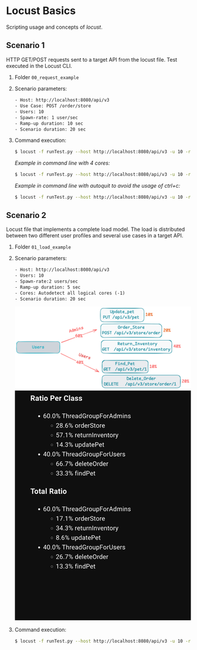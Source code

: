 # Locust Basics
Scripting usage and concepts of *locust*.
## Scenario 1
HTTP GET/POST requests sent to a target API from the locust file. Test executed in the Locust CLI.
1. Folder `00_request_example`
2. Scenario parameters:
   ```text
   - Host: http://localhost:8080/api/v3
   - Use Case: POST /order/store
   - Users: 10
   - Spawn-rate: 1 user/sec
   - Ramp-up duration: 10 sec
   - Scenario duration: 20 sec
   ```
3. Command execution:
    ```bash
    $ locust -f runTest.py --host http://localhost:8080/api/v3 -u 10 -r 1 -t 20 --headless
   ```
   *Example in command line with 4 cores:*
  
   ```bash
   $ locust -f runTest.py --host http://localhost:8080/api/v3 -u 10 -r 2 -t 20 --processes 4
   ```
   
   *Example in command line with autoquit to avoid the usage of ctrl+c:*
  
   ```bash
   $ locust -f runTest.py --host http://localhost:8080/api/v3 -u 10 -r 2 -t 20 --processes -1 --autostart --autoquit 3
   ```

## Scenario 2
Locust file that implements a complete load model. The load is distributed between two different user profiles and several use cases in a target API.
1. Folder `01_load_example`
2. Scenario parameters:

   ```text
   - Host: http://localhost:8080/api/v3
   - Users: 10
   - Spawn-rate:2 users/sec
   - Ramp-up duration: 5 sec
   - Cores: Autodetect all logical cores (-1)
   - Scenario duration: 20 sec
   ```
   
   ![alt text](../readme_resources/img/01_01_load_scenario.png)
   ![alt text](../readme_resources/img/01_01_load_scenario_ratios.png)

3. Command execution:
    ```bash
    $ locust -f runTest.py --host http://localhost:8080/api/v3 -u 10 -r 2 -t 20 --processes -1 --headless
    ```

